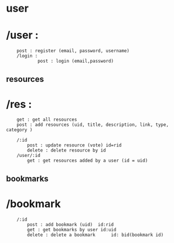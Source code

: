 # user

# /user : 
        post : register (email, password, username)
        /login : 
                post : login (email,password)

## resources 

# /res : 
        get : get all resources
        post : add resources (uid, title, description, link, type, category )

        /:id 
            post : update resource (vote) id=rid
            delete : delete resource by id
        /user/:id
            get : get resources added by a user (id = uid)

## bookmarks

# /bookmark
        /:id
            post : add bookmark (uid)  id:rid
            get : get bookmarks by user id:uid
            delete : delete a bookmark      id: bid(bookmark id)
